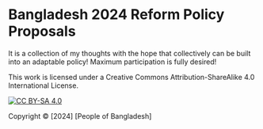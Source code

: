 # Bangladesh 2024 Reform Policy Proposals
It is a collection of my thoughts with the hope that collectively can be built into an adaptable policy! Maximum participation is fully desired!

This work is licensed under a Creative Commons Attribution-ShareAlike 4.0 International License.

[![CC BY-SA 4.0](https://i.creativecommons.org/l/by-sa/4.0/88x31.png)](https://creativecommons.org/licenses/by-sa/4.0/)

Copyright © [2024] [People of Bangladesh]
